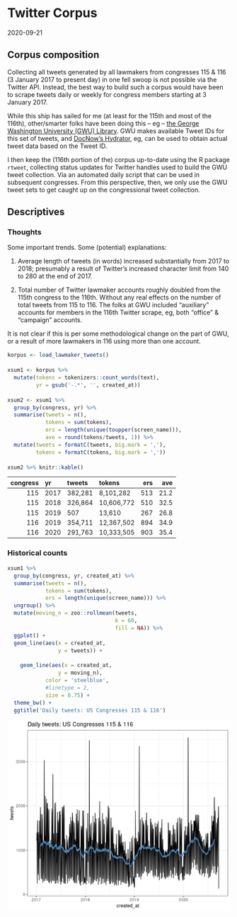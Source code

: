 Twitter Corpus
==============

2020-09-21

Corpus composition
------------------

Collecting all tweets generated by all lawmakers from congresses 115 &
116 (3 January 2017 to present day) in one fell swoop is not possible
via the Twitter API. Instead, the best way to build such a corpus would
have been to scrape tweets daily or weekly for congress members starting
at 3 January 2017.

While this ship has sailed for me (at least for the 115th and most of
the 116th), other/smarter folks have been doing this – eg – [the George
Washington University (GWU)
Library](https://tweetsets.library.gwu.edu/). GWU makes available Tweet
IDs for this set of tweets, and [DocNow’s
Hydrator](https://github.com/DocNow/hydrator), eg, can be used to obtain
actual tweet data based on the Tweet ID.

I then keep the (116th portion of the) corpus up-to-date using the R
package `rtweet`, collecting status updates for Twitter handles used to
build the GWU tweet collection. Via an automated daily script that can
be used in subsequent congresses. From this perspective, then, we only
use the GWU tweet sets to get caught up on the congressional tweet
collection.

Descriptives
------------

### Thoughts

Some important trends. Some (potential) explanations:

1.  Average length of tweets (in words) increased substantially from
    2017 to 2018; presumably a result of Twitter’s increased character
    limit from 140 to 280 at the end of 2017.

2.  Total number of Twitter lawmaker accounts roughly doubled from the
    115th congress to the 116th. Without any real effects on the number
    of total tweets from 115 to 116. The folks at GWU included
    “auxiliary” accounts for members in the 116th Twitter scrape, eg,
    both “office” & “campaign” accounts.

It is not clear if this is per some methodological change on the part of
GWU, or a result of more lawmakers in 116 using more than one account.

``` r
korpus <- load_lawmaker_tweets()

xsum1 <- korpus %>%
  mutate(tokens = tokenizers::count_words(text),
         yr = gsub('-.*', '', created_at))

xsum2 <- xsum1 %>%
  group_by(congress, yr) %>%
  summarise(tweets = n(),
            tokens = sum(tokens),
            ers = length(unique(toupper(screen_name))),
            ave = round(tokens/tweets, 1)) %>%
  mutate(tweets = formatC(tweets, big.mark = ','),
         tokens = formatC(tokens, big.mark = ','))

xsum2 %>% knitr::kable()
```

|  congress| yr   | tweets  | tokens     |  ers|   ave|
|---------:|:-----|:--------|:-----------|----:|-----:|
|       115| 2017 | 382,281 | 8,101,282  |  513|  21.2|
|       115| 2018 | 326,864 | 10,606,772 |  510|  32.5|
|       115| 2019 | 507     | 13,610     |  267|  26.8|
|       116| 2019 | 354,711 | 12,367,502 |  894|  34.9|
|       116| 2020 | 291,763 | 10,333,505 |  903|  35.4|

### Historical counts

``` r
xsum1 %>%
  group_by(congress, yr, created_at) %>%
  summarise(tweets = n(),
            tokens = sum(tokens),
            ers = length(unique(screen_name))) %>%
  ungroup() %>%
  mutate(moving_n = zoo::rollmean(tweets, 
                                  k = 60, 
                                  fill = NA)) %>%
  ggplot() +
  geom_line(aes(x = created_at, 
                y = tweets)) +
  
    geom_line(aes(x = created_at,
                y = moving_n),
            color = 'steelblue',
            #linetype = 2,
            size = 0.75) +
  theme_bw() +
  ggtitle('Daily tweets: US Congresses 115 & 116')
```

![](corpus-composition_files/figure-markdown_github/unnamed-chunk-3-1.png)
